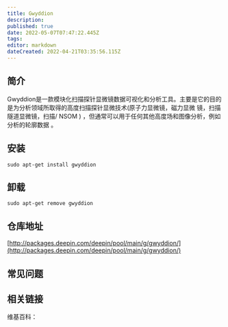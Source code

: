 ```yaml
---
title: Gwyddion
description: 
published: true
date: 2022-05-07T07:47:22.445Z
tags: 
editor: markdown
dateCreated: 2022-04-21T03:35:56.115Z
---
```


## 简介

Gwyddion是一款模块化扫描探针显微镜数据可视化和分析工具。主要是它的目的是为分析领域所取得的高度扫描探针显微技术(原子力显微镜，磁力显微 镜，扫描隧道显微镜，扫描/ NSOM ) ，但通常可以用于任何其他高度场和图像分析，例如分析的轮廓数据 。

## 安装

`sudo apt-get install gwyddion`

## 卸载

`sudo apt-get remove gwyddion`

## 仓库地址

[http://packages.deepin.com/deepin/pool/main/g/gwyddion/](http://packages.deepin.com/deepin/pool/main/g/gwyddion/)

## 常见问题

## 相关链接

维基百科：
